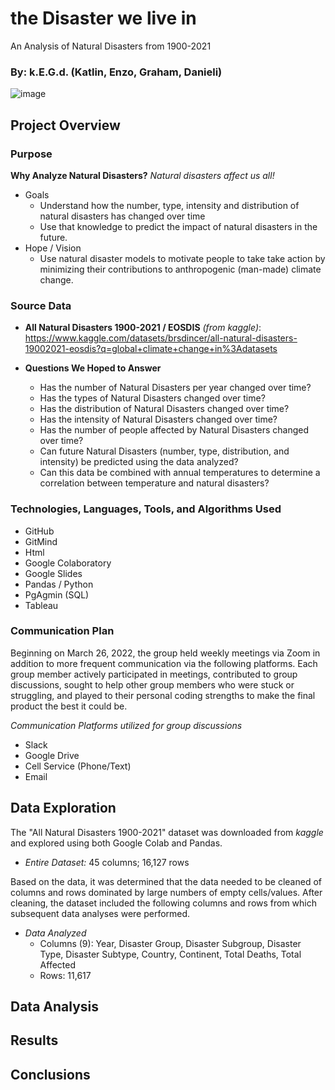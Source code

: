 # the Disaster we live in 
An Analysis of Natural Disasters from 1900-2021

### By: k.E.G.d. (Katlin, Enzo, Graham, Danieli)

![image](https://user-images.githubusercontent.com/92705556/163100279-0a091a96-46f8-4579-9531-f9f4bac3e4e8.png)


## Project Overview

### Purpose
**Why Analyze Natural Disasters?**  *Natural disasters affect us all!*
- Goals
    - Understand how the number, type, intensity and distribution of natural disasters has changed over time
    - Use that knowledge to predict the impact of natural disasters in the future.
- Hope / Vision
    - Use natural disaster models to motivate people to take take action by minimizing their contributions to anthropogenic (man-made) climate change.

### Source Data 
- **All Natural Disasters 1900-2021 / EOSDIS** *(from kaggle)*: https://www.kaggle.com/datasets/brsdincer/all-natural-disasters-19002021-eosdis?q=global+climate+change+in%3Adatasets

- **Questions We Hoped to Answer**
    - Has the number of Natural Disasters per year changed over time?
    - Has the types of Natural Disasters changed over time?
    - Has the distribution of Natural Disasters changed over time?
    - Has the intensity of Natural Disasters changed over time?
    - Has the number of people affected by Natural Disasters changed over time?
    - Can future Natural Disasters (number, type, distribution, and intensity) be predicted using the data analyzed?
    - Can this data be combined with annual temperatures to determine a correlation between temperature and natural disasters?

### Technologies, Languages, Tools, and Algorithms Used
- GitHub
- GitMind
- Html
- Google Colaboratory
- Google Slides
- Pandas / Python
- PgAgmin (SQL)
- Tableau

### Communication Plan
Beginning on March 26, 2022, the group held weekly meetings via Zoom in addition to more frequent communication via the following platforms. Each group member actively participated in meetings, contributed to group discussions, sought to help other group members who were stuck or struggling, and played to their personal coding strengths to make the final product the best it could be.

*Communication Platforms utilized for group discussions*
- Slack
- Google Drive
- Cell Service (Phone/Text)
- Email

## Data Exploration
The "All Natural Disasters 1900-2021" dataset was downloaded from *kaggle* and explored using both Google Colab and Pandas. 
- *Entire Dataset:* 45 columns; 16,127 rows 
  
Based on the data, it was determined that the data needed to be cleaned of columns and rows dominated by large numbers of empty cells/values. After cleaning, the dataset included the following columns and rows from which subsequent data analyses were performed.  
- *Data Analyzed* 
    - Columns (9): Year, Disaster Group, Disaster Subgroup, Disaster Type, Disaster Subtype, Country, Continent, Total Deaths, Total Affected
    - Rows: 11,617

## Data Analysis

## Results

## Conclusions
